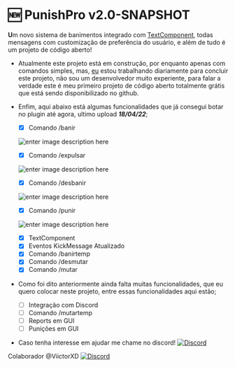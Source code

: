 # 🆕 PunishPro v2.0-SNAPSHOT

**U**m novo sistema de banimentos integrado com [TextComponent](https://www.spigotmc.org/wiki/the-chat-component-api/), todas mensagens com customização de preferência do usuário, e além de tudo é um projeto de código aberto!

 - Atualmente este projeto está em construção, por enquanto apenas com comandos simples, mas, [eu](https://github.com/ferraari) estou trabalhando diariamente para  concluir este projeto, não sou um desenvolvedor muito experiente, para falar a verdade este é meu primeiro projeto de código aberto totalmente grátis que está sendo disponibilizado no github.
 
 - Enfim, aqui abaixo está algumas funcionalidades que já consegui botar no plugin até agora, ultimo upload ***18/04/22***;
	  - [x] Comando /banir
	  
    ![enter image description here](https://media.discordapp.net/attachments/929777781489946685/965595184832315412/desbanir.gif)
	 
   - [x] Comando /expulsar
	 
   ![enter image description here](https://media.discordapp.net/attachments/929777781489946685/965595626681270352/desbanir.gif)
	 
   - [x] Comando /desbanir
	 
   ![enter image description here](https://media.discordapp.net/attachments/929777781489946685/965594675937431642/desbanir.gif)
	 
   - [x] Comando /punir
	 
   ![enter image description here](https://media.discordapp.net/attachments/929777781489946685/965593868617809930/punir.gif)
	 
   - [x] TextComponent
   - [x]  Eventos KickMessage Atualizado
   - [x] Comando /banirtemp
   - [x] Comando /desmutar
   - [x] Comando /mutar
 - Como foi dito anteriormente ainda falta muitas funcionalidades, que eu quero colocar neste projeto, entre essas funcionalidades aqui estão;
	 - [ ] Integração com Discord
	 - [ ] Comando /mutartemp
	 - [ ] Reports em GUI
	 - [ ] Punições em GUI
- Caso tenha interesse em ajudar me chame no discord!
[![Discord](https://media.discordapp.net/attachments/929777781489946685/965568659164631090/unknown.png)](https://discord.com/users/794887769612222497)

 Colaborador @ViictorXD	
 [![Discord](https://media.discordapp.net/attachments/929777781489946685/965568659164631090/unknown.png)](https://discord.com/users/818236451585654834)

 
